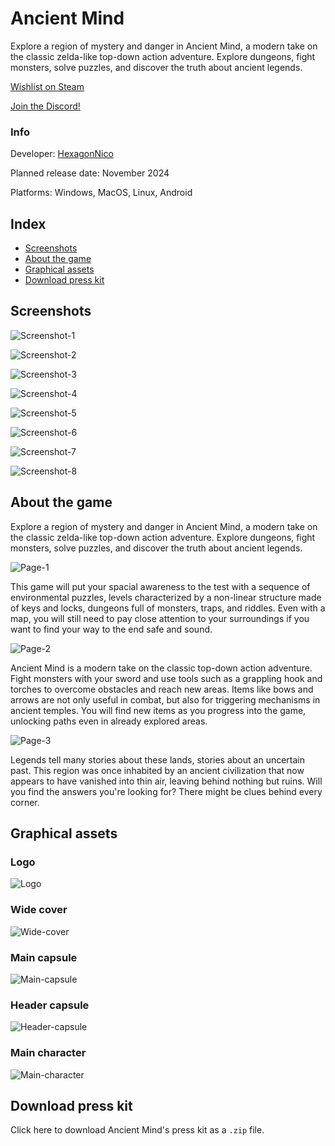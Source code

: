 # Ancient Mind

Explore a region of mystery and danger in Ancient Mind, a modern take on the classic zelda-like top-down action adventure. Explore dungeons, fight monsters, solve puzzles, and discover the truth about ancient legends.

[Wishlist on Steam](https://store.steampowered.com/app/2376750/Ancient_Mind/)

[Join the Discord!](https://discord.com/invite/7KZxGvD6cU)

### Info

Developer: [HexagonNico](https://hexagonnico.github.io)

Planned release date: November 2024

Platforms: Windows, MacOS, Linux, Android

## Index

* [Screenshots](#screenshots)
* [About the game](#about-the-game)
* [Graphical assets](#graphical-assets)
* [Download press kit](#download-press-kit)

## Screenshots

![Screenshot-1](img/screenshot-1.png)

![Screenshot-2](img/screenshot-2.png)

![Screenshot-3](img/screenshot-3.png)

![Screenshot-4](img/screenshot-4.png)

![Screenshot-5](img/screenshot-5.png)

![Screenshot-6](img/screenshot-6.png)

![Screenshot-7](img/screenshot-7.png)

![Screenshot-8](img/screenshot-8.png)

## About the game

Explore a region of mystery and danger in Ancient Mind, a modern take on the classic zelda-like top-down action adventure. Explore dungeons, fight monsters, solve puzzles, and discover the truth about ancient legends.

![Page-1](img/page-1.png)

This game will put your spacial awareness to the test with a sequence of environmental puzzles, levels characterized by a non-linear structure made of keys and locks, dungeons full of monsters, traps, and riddles. Even with a map, you will still need to pay close attention to your surroundings if you want to find your way to the end safe and sound.

![Page-2](img/page-2.png)

Ancient Mind is a modern take on the classic top-down action adventure. Fight monsters with your sword and use tools such as a grappling hook and torches to overcome obstacles and reach new areas. Items like bows and arrows are not only useful in combat, but also for triggering mechanisms in ancient temples. You will find new items as you progress into the game, unlocking paths even in already explored areas.

![Page-3](img/page-3.png)

Legends tell many stories about these lands, stories about an uncertain past. This region was once inhabited by an ancient civilization that now appears to have vanished into thin air, leaving behind nothing but ruins. Will you find the answers you're looking for? There might be clues behind every corner.

## Graphical assets

### Logo

![Logo](img/logo.png)

### Wide cover

![Wide-cover](img/wide-cover.png)

### Main capsule

![Main-capsule](img/main-capsule.png)

### Header capsule

![Header-capsule](img/header-capsule.png)

### Main character

![Main-character](img/main-character.png)

## Download press kit

Click here to download Ancient Mind's press kit as a `.zip` file.
